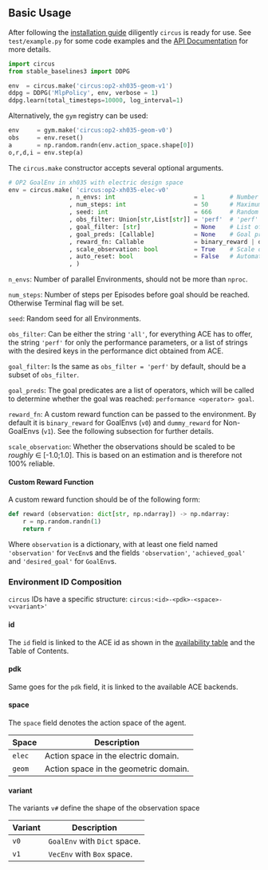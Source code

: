## Basic Usage

After following the [installation guide](./install.md) diligently `circus` is
ready for use. See `test/example.py` for some code examples and the 
[API Documentation](./circus/index.html) for more details.

```python
import circus
from stable_baselines3 import DDPG

env  = circus.make('circus:op2-xh035-geom-v1')
ddpg = DDPG('MlpPolicy', env, verbose = 1)
ddpg.learn(total_timesteps=10000, log_interval=1)
```

Alternatively, the `gym` registry can be used:

```python
env     = gym.make('circus:op2-xh035-geom-v0')
obs     = env.reset()
a       = np.random.randn(env.action_space.shape[0])
o,r,d,i = env.step(a)
```

The `circus.make` constructor accepts several optional arguments.

```python
# OP2 GoalEnv in xh035 with electric design space
env = circus.make( 'circus:op2-xh035-elec-v0'
                 , n_envs: int                      = 1       # Number of environemts
                 , num_steps: int                   = 50      # Maximum number of steps
                 , seed: int                        = 666     # Random Seed for all Environments
                 , obs_filter: Union[str,List[str]] = 'perf'  # 'perf' | 'all' | [str]
                 , goal_filter: [str]               = None    # List of goal parameters ⊂ `obs_filter`
                 , goal_preds: [Callable]           = None    # Goal predicates
                 , reward_fn: Callable              = binary_reward | dummy_reward # A custom reward function
                 , scale_observation: bool          = True    # Scale observations ∈ [-1.0; 1.0]
                 , auto_reset: bool                 = False   # Automatically Reset when done
                 , )
```

`n_envs`: Number of parallel Environments, should not be more than `nproc`.

`num_steps`: Number of steps per Episodes before goal should be reached.
Otherwise Terminal flag will be set.

`seed`: Random seed for all Environments.

`obs_filter`: Can be either the string `'all'`, for everything ACE has to
offer, the string `'perf'` for only the performance parameters, or a list of
strings with the desired keys in the performance dict obtained from ACE.

`goal_filter`: Is the same as `obs_filter = 'perf'` by default, should be a
subset of `obs_filter`.

`goal_preds`: The goal predicates are a list of operators, which will be called
to determine whether the goal was reached: `performance <operator> goal`.

`reward_fn`: A custom reward function can be passed to the environment. By
default it is `binary_reward` for GoalEnvs (`v0`) and `dummy_reward` for
Non-GoalEnvs (`v1`). See the following subsection for further details.

`scale_observation`: Whether the observations should be scaled to be _roughly_
∈ [-1.0;1.0]. This is based on an estimation and is therefore not 100%
reliable.

#### Custom Reward Function

A custom reward function should be of the following form:

```python
def reward (observation: dict[str, np.ndarray]) -> np.ndarray:
    r = np.random.randn(1)
    return r
```

Where `observation` is a dictionary, with at least one field named
`'observation'` for `VecEnv`s and the fields `'observation'`, `'achieved_goal'`
and `'desired_goal'` for `GoalEnv`s.

### Environment ID Composition

`circus` IDs have a specific structure: `circus:<id>-<pdk>-<space>-v<variant>'`

#### id

The `id` field is linked to the ACE id as shown in the
[availability table](./index.md) and the Table of Contents.

#### pdk

Same goes for the `pdk` field, it is linked to the available ACE backends.

#### space

The `space` field denotes the action space of the agent.

| Space  | Description                           |
|--------|---------------------------------------|
| `elec` | Action space in the electric domain.  |
| `geom` | Action space in the geometric domain. |

#### variant

The variants `v#` define the shape of the observation space

| Variant | Description                  |
|---------|------------------------------|
| `v0`    | `GoalEnv` with `Dict` space. |
| `v1`    | `VecEnv`  with `Box` space.  |
